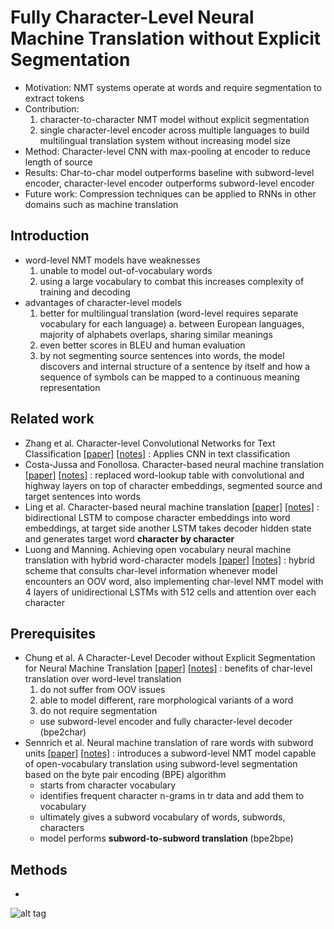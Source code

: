 # Fully Character-Level Neural Machine Translation without Explicit Segmentation

* Motivation: NMT systems operate at words and require segmentation to extract tokens
* Contribution: 
  1. character-to-character NMT model without explicit segmentation
  2. single character-level encoder across multiple languages to build multilingual translation system without increasing model size
* Method: Character-level CNN with max-pooling at encoder to reduce length of source
* Results: Char-to-char model outperforms baseline with subword-level encoder, character-level encoder outperforms subword-level encoder
* Future work: Compression techniques can be applied to RNNs in other domains such as machine translation

## Introduction
- word-level NMT models have weaknesses
  1. unable to model out-of-vocabulary words
  2. using a large vocabulary to combat this increases complexity of training and decoding
- advantages of character-level models
  1. better for multilingual translation (word-level requires separate vocabulary for each language)
    a. between European languages, majority of alphabets overlaps, sharing similar meanings
  2. even better scores in BLEU and human evaluation
  3. by not segmenting source sentences into words, the model discovers and internal structure of a sentence by itself
  and how a sequence of symbols can be mapped to a continuous meaning representation

## Related work
- Zhang et al. Character-level Convolutional Networks for Text Classification 
[[paper]](https://arxiv.org/pdf/1509.01626v3.pdf) 
[[notes]]() 
: Applies CNN in text classification
- Costa-Jussa and Fonollosa. Character-based neural machine translation
[[paper]](https://arxiv.org/pdf/1603.00810v3.pdf) 
[[notes]]() 
: replaced word-lookup table with convolutional and highway layers on top of character embeddings,
segmented source and target sentences into words
- Ling et al. Character-based neural machine translation
[[paper]](https://arxiv.org/pdf/1511.04586v1.pdf) 
[[notes]]() 
: bidirectional LSTM to compose character embeddings into word embeddings, at target side another LSTM takes decoder hidden state
and generates target word **character by character**
- Luong and Manning. Achieving open vocabulary neural machine translation with hybrid word-character models
[[paper]](https://arxiv.org/pdf/1604.00788v2.pdf) 
[[notes]]() 
: hybrid scheme that consults char-level information whenever model encounters an OOV word, also implementing char-level NMT model
with 4 layers of unidirectional LSTMs with 512 cells and attention over each character

## Prerequisites
- Chung et al. A Character-Level Decoder without Explicit Segmentation for Neural Machine Translation
[[paper]](https://arxiv.org/pdf/1603.06147v4.pdf) 
[[notes]]() 
: benefits of char-level translation over word-level translation
  1. do not suffer from OOV issues
  2. able to model different, rare morphological variants of a word
  3. do not require segmentation
  - use subword-level encoder and fully character-level decoder (bpe2char)
- Sennrich et al. Neural machine translation of rare words with subword units
[[paper]](https://arxiv.org/pdf/1508.07909v5.pdf) 
[[notes]]() 
: introduces a subword-level NMT model capable of open-vocabulary translation using subword-level segmentation based on
the byte pair encoding (BPE) algorithm
  - starts from character vocabulary
  - identifies frequent character n-grams in tr data and add them to vocabulary
  - ultimately gives a subword vocabulary of words, subwords, characters
  - model performs **subword-to-subword translation** (bpe2bpe)

## Methods
- 
![alt tag](https://github.com/mjc92/studies/blob/master/notes/rnn_lowrank.JPG)
